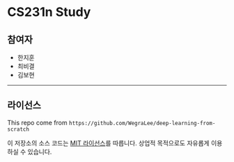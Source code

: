 # CS231n Study


## 참여자
- 한지훈
- 최비결
- 김보현
---
## 라이선스
This repo come from `https://github.com/WegraLee/deep-learning-from-scratch`

이 저장소의 소스 코드는 [MIT 라이선스](http://www.opensource.org/licenses/MIT)를 따릅니다.
상업적 목적으로도 자유롭게 이용하실 수 있습니다.
